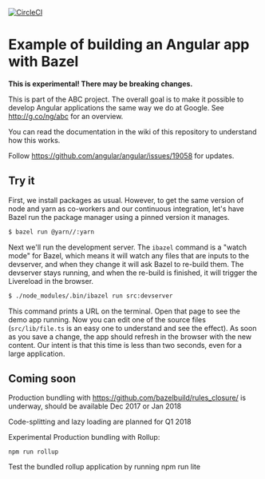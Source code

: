 [![CircleCI](https://circleci.com/gh/alexeagle/angular-bazel-example.svg?style=svg)](https://circleci.com/gh/alexeagle/angular-bazel-example)

# Example of building an Angular app with Bazel

**This is experimental! There may be breaking changes.**

This is part of the ABC project. The overall goal is to make it possible to
develop Angular applications the same way we do at Google.
See http://g.co/ng/abc for an overview.

You can read the documentation in the wiki of this repository to understand how
this works.

Follow https://github.com/angular/angular/issues/19058 for updates.

## Try it

First, we install packages as usual. However, to get the same version of node
and yarn as co-workers and our continuous integration, let's have Bazel run the
package manager using a pinned version it manages.

```bash
$ bazel run @yarn//:yarn
```

Next we'll run the development server. The `ibazel` command is a "watch mode"
for Bazel, which means it will watch any files that are inputs to the devserver,
and when they change it will ask Bazel to re-build them. The devserver stays
running, and when the re-build is finished, it will trigger the Livereload in
the browser.

```bash
$ ./node_modules/.bin/ibazel run src:devserver
```

This command prints a URL on the terminal. Open that page to see the demo app
running. Now you can edit one of the source files (`src/lib/file.ts` is an easy
one to understand and see the effect). As soon as you save a change, the app
should refresh in the browser with the new content. Our intent is that this time
is less than two seconds, even for a large application.

## Coming soon

Production bundling with https://github.com/bazelbuild/rules_closure/ is
underway, should be available Dec 2017 or Jan 2018

Code-splitting and lazy loading are planned for Q1 2018

Experimental Production bundling with Rollup:

```
npm run rollup
```

Test the bundled rollup application by running npm run lite
